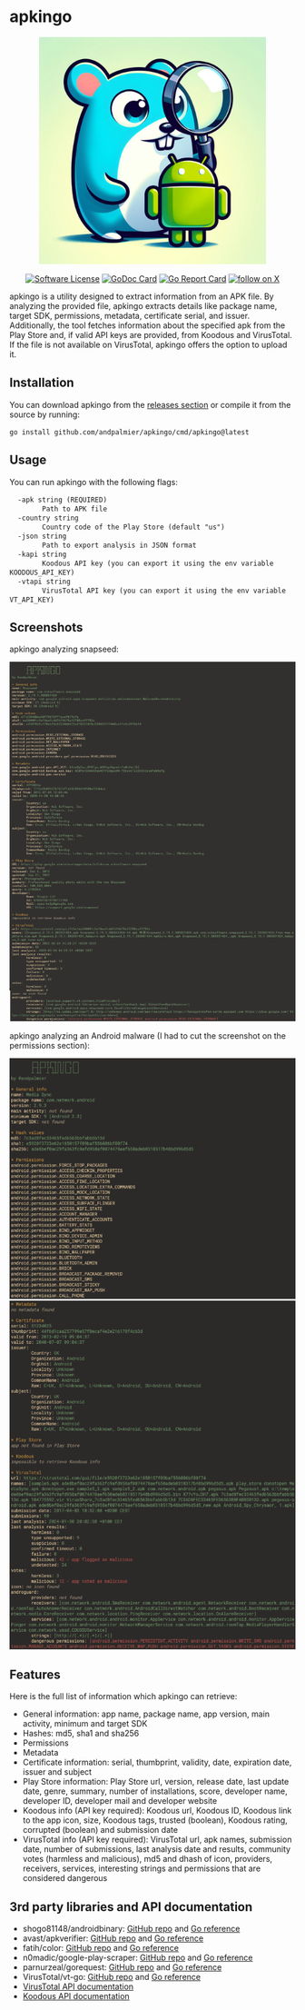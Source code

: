 # apkingo

<p align="center">
  <img alt="apkingo" src="https://github.com/andpalmier/apkingo/blob/main/img/apkingo.png?raw=true" width="400" />
  <p align="center">
    <a href="https://github.com/andpalmier/apkingo/blob/main/LICENSE"><img alt="Software License" src="https://img.shields.io/badge/License-Apache%202.0-blue.svg"></a>
    <a href="https://godoc.org/github.com/andpalmier/apkingo"><img alt="GoDoc Card" src="https://godoc.org/github.com/andpalmier/apkingo?status.svg"></a>
    <a href="https://goreportcard.com/report/github.com/andpalmier/apkingo"><img alt="Go Report Card" src="https://goreportcard.com/badge/github.com/andpalmier/apkingo?style=flat-square"></a>
    <a href="https://x.com/intent/follow?screen_name=andpalmier"><img src="https://img.shields.io/twitter/follow/andpalmier?style=social&logo=x" alt="follow on X"></a>
  </p>
</p>

apkingo is a utility designed to extract information from an APK file. By analyzing the provided file, apkingo extracts details like package name, target SDK, permissions, metadata, certificate serial, and issuer. Additionally, the tool fetches information about the specified apk from the Play Store and, if valid API keys are provided, from Koodous and VirusTotal. If the file is not available on VirusTotal, apkingo offers the option to upload it.

## Installation

You can download apkingo from the [releases section](https://github.com/andpalmier/apkingo/releases) or compile it from the source by running:

```
go install github.com/andpalmier/apkingo/cmd/apkingo@latest
```

## Usage

You can run apkingo with the following flags:
```
  -apk string (REQUIRED)
        Path to APK file
  -country string
        Country code of the Play Store (default "us")
  -json string
        Path to export analysis in JSON format
  -kapi string
        Koodous API key (you can export it using the env variable KOODOUS_API_KEY)
  -vtapi string
        VirusTotal API key (you can export it using the env variable VT_API_KEY)
```

## Screenshots

apkingo analyzing snapseed:
<p align="center">
  <img alt="apkingo" src="https://github.com/andpalmier/apkingo/blob/main/img/screen_snapseed.png?raw=true" />
</p>

apkingo analyzing an Android malware (I had to cut the screenshot on the permissions section):
<p align="center">
  <img alt="apkingo" src="https://github.com/andpalmier/apkingo/blob/main/img/screen_malware.png?raw=true" />
  <img alt="apkingo" src="https://github.com/andpalmier/apkingo/blob/main/img/screen_malware2.png?raw=true" />
</p>

## Features

Here is the full list of information which apkingo can retrieve:

- General information: app name, package name, app version, main activity, minimum and target SDK
- Hashes: md5, sha1 and sha256
- Permissions
- Metadata
- Certificate information: serial, thumbprint, validity, date, expiration date, issuer and subject
- Play Store information: Play Store url, version, release date, last update date, genre, summary, number of installations, score, developer name, developer ID, developer mail and developer website
- Koodous info (API key required): Koodous url, Koodous ID, Koodous link to the app icon, size, Koodous tags, trusted (boolean), Koodous rating, corrupted (boolean) and submission date
- VirusTotal info (API key required): VirusTotal url, apk names, submission date, number of submissions, last analysis date and results, community votes (harmless and malicious), md5 and dhash of icon, providers, receivers, services, interesting strings and permissions that are considered dangerous

## 3rd party libraries and API documentation 

- shogo81148/androidbinary: [GitHub repo](https://github.com/shogo82148/androidbinary) and [Go reference](https://pkg.go.dev/github.com/shogo82148/androidbinary)
- avast/apkverifier: [GitHub repo](https://github.com/avast/apkverifier) and [Go reference](https://pkg.go.dev/github.com/avast/apkverifier)
- fatih/color: [GitHub repo](https://github.com/fatih/color) and [Go reference](https://pkg.go.dev/github.com/fatih/color)
- n0madic/google-play-scraper: [GitHub repo](https://github.com/n0madic/google-play-scraper) and [Go reference](https://pkg.go.dev/github.com/n0madic/google-play-scraper)
- parnurzeal/gorequest: [GitHub repo](https://github.com/parnurzeal/gorequest) and [Go reference](https://pkg.go.dev/github.com/parnurzeal/gorequest)
- VirusTotal/vt-go: [GitHub repo](https://github.com/VirusTotal/vt-go) and [Go reference](https://pkg.go.dev/github.com/VirusTotal/vt-go)
- [VirusTotal API documentation](https://docs.virustotal.com/reference/overview)
- [Koodous API documentation](https://docs.koodous.com/api/apks.html)
